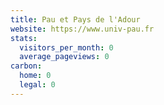 ```yaml
---
title: Pau et Pays de l'Adour
website: https://www.univ-pau.fr
stats:
  visitors_per_month: 0
  average_pageviews: 0
carbon:
  home: 0
  legal: 0
---
```

